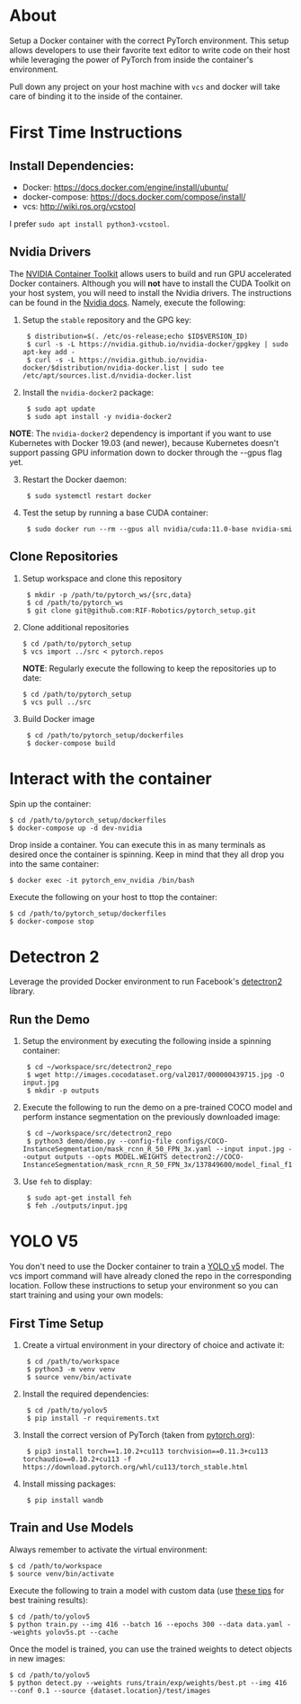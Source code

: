 # About

Setup a Docker container with the correct PyTorch environment. This setup allows
developers to use their favorite text editor to write code on their host while
leveraging the power of PyTorch from inside the container's environment.

Pull down any project on your host machine with `vcs` and docker will take care
of binding it to the inside of the container.

# First Time Instructions

## Install Dependencies:

* Docker: https://docs.docker.com/engine/install/ubuntu/
* docker-compose: https://docs.docker.com/compose/install/
* vcs: http://wiki.ros.org/vcstool

I prefer `sudo apt install python3-vcstool`.

## Nvidia Drivers

The [NVIDIA Container Toolkit](https://github.com/NVIDIA/nvidia-docker) allows
users to build and run GPU accelerated Docker containers. Although you will
**not** have to install the CUDA Toolkit on your host system, you will need to
install the Nvidia drivers. The instructions can be found in
the
[Nvidia docs](https://docs.nvidia.com/datacenter/cloud-native/container-toolkit/install-guide.html#docker). Namely,
execute the following:

1. Setup the `stable` repository and the GPG key:

        $ distribution=$(. /etc/os-release;echo $ID$VERSION_ID)
        $ curl -s -L https://nvidia.github.io/nvidia-docker/gpgkey | sudo apt-key add -
        $ curl -s -L https://nvidia.github.io/nvidia-docker/$distribution/nvidia-docker.list | sudo tee /etc/apt/sources.list.d/nvidia-docker.list

2. Install the `nvidia-docker2` package:

        $ sudo apt update
        $ sudo apt install -y nvidia-docker2

**NOTE**: The `nvidia-docker2` dependency is important if you want to use
Kubernetes with Docker 19.03 (and newer), because Kubernetes doesn't support
passing GPU information down to docker through the --gpus flag yet.

3. Restart the Docker daemon:

        $ sudo systemctl restart docker

4. Test the setup by running a base CUDA container:

        $ sudo docker run --rm --gpus all nvidia/cuda:11.0-base nvidia-smi

## Clone Repositories

1. Setup workspace and clone this repository

        $ mkdir -p /path/to/pytorch_ws/{src,data}
        $ cd /path/to/pytorch_ws
        $ git clone git@github.com:RIF-Robotics/pytorch_setup.git

2.  Clone additional repositories

        $ cd /path/to/pytorch_setup
        $ vcs import ../src < pytorch.repos

    **NOTE**: Regularly execute the following to keep the repositories up to
    date:

        $ cd /path/to/pytorch_setup
        $ vcs pull ../src

3. Build Docker image

        $ cd /path/to/pytorch_setup/dockerfiles
        $ docker-compose build

# Interact with the container

Spin up the container:

    $ cd /path/to/pytorch_setup/dockerfiles
    $ docker-compose up -d dev-nvidia

Drop inside a container. You can execute this in as many terminals as desired
once the container is spinning. Keep in mind that they all drop you into the
same container:

    $ docker exec -it pytorch_env_nvidia /bin/bash

Execute the following on your host to ttop the container:

    $ cd /path/to/pytorch_setup/dockerfiles
    $ docker-compose stop

# Detectron 2

Leverage the provided Docker environment to run
Facebook's [detectron2](https://github.com/facebookresearch/detectron2) library.

## Run the Demo

1. Setup the environment by executing the following inside a spinning container:

        $ cd ~/workspace/src/detectron2_repo
        $ wget http://images.cocodataset.org/val2017/000000439715.jpg -O input.jpg
        $ mkdir -p outputs

2. Execute the following to run the demo on a pre-trained COCO model and perform
   instance segmentation on the previously downloaded image:

        $ cd ~/workspace/src/detectron2_repo
        $ python3 demo/demo.py --config-file configs/COCO-InstanceSegmentation/mask_rcnn_R_50_FPN_3x.yaml --input input.jpg --output outputs --opts MODEL.WEIGHTS detectron2://COCO-InstanceSegmentation/mask_rcnn_R_50_FPN_3x/137849600/model_final_f10217.pkl

3. Use `feh` to display:

        $ sudo apt-get install feh
        $ feh ./outputs/input.jpg

# YOLO V5

You don't need to use the Docker container to train
a [YOLO v5](https://github.com/ultralytics/yolov5) model. The vcs import command
will have already cloned the repo in the corresponding location. Follow these
instructions to setup your environment so you can start training and using your
own models:

## First Time Setup

1. Create a virtual environment in your directory of choice and activate it:

        $ cd /path/to/workspace
        $ python3 -m venv venv
        $ source venv/bin/activate

2. Install the required dependencies:

        $ cd /path/to/yolov5
        $ pip install -r requirements.txt

3. Install the correct version of PyTorch (taken
   from [pytorch.org](https://pytorch.org/get-started/locally/)):

        $ pip3 install torch==1.10.2+cu113 torchvision==0.11.3+cu113 torchaudio==0.10.2+cu113 -f https://download.pytorch.org/whl/cu113/torch_stable.html

4. Install missing packages:

        $ pip install wandb

## Train and Use Models

Always remember to activate the virtual environment:

    $ cd /path/to/workspace
    $ source venv/bin/activate

Execute the following to train a model with custom data
(use
[these tips](https://github.com/ultralytics/yolov5/wiki/Tips-for-Best-Training-Results) for
best training results):

    $ cd /path/to/yolov5
    $ python train.py --img 416 --batch 16 --epochs 300 --data data.yaml --weights yolov5s.pt --cache

Once the model is trained, you can use the trained weights to detect objects in
new images:

    $ cd /path/to/yolov5
    $ python detect.py --weights runs/train/exp/weights/best.pt --img 416 --conf 0.1 --source {dataset.location}/test/images
